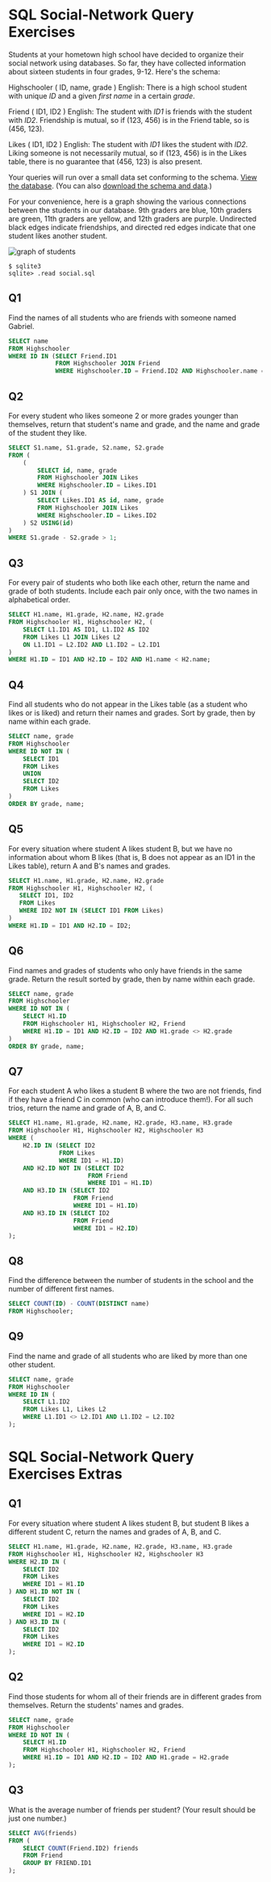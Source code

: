 # SQL Social-Network Query Exercises

Students at your hometown high school have decided to organize their social network using databases. So far, they have collected information about sixteen students in four grades, 9-12. Here's the schema:

Highschooler ( ID, name, grade )
English: There is a high school student with unique *ID* and a given *first name* in a certain *grade*.

Friend ( ID1, ID2 )
English: The student with *ID1* is friends with the student with *ID2*. Friendship is mutual, so if (123, 456) is in the Friend table, so is (456, 123).

Likes ( ID1, ID2 )
English: The student with *ID1* likes the student with *ID2*. Liking someone is not necessarily mutual, so if (123, 456) is in the Likes table, there is no guarantee that (456, 123) is also present.

Your queries will run over a small data set conforming to the schema. [View the database](https://lagunita.stanford.edu/c4x/DB/SQL/asset/socialdata.html). (You can also [download the schema and data](https://s3-us-west-2.amazonaws.com/prod-c2g/db/Winter2013/files/social.sql).)

For your convenience, here is a graph showing the various connections between the students in our database. 9th graders are blue, 10th graders are green, 11th graders are yellow, and 12th graders are purple. Undirected black edges indicate friendships, and directed red edges indicate that one student likes another student.

![graph of students](https://lagunita.stanford.edu/assets/courseware/v1/db2bd56806a9ee925f626a01600a97f9/c4x/DB/SQL/asset/social.png)

```
$ sqlite3
sqlite> .read social.sql
```

## Q1

Find the names of all students who are friends with someone named Gabriel.

```sql
SELECT name
FROM Highschooler
WHERE ID IN (SELECT Friend.ID1
             FROM Highschooler JOIN Friend
             WHERE Highschooler.ID = Friend.ID2 AND Highschooler.name = 'Gabriel');
```

## Q2

For every student who likes someone 2 or more grades younger than themselves, return that student's name and grade, and the name and grade of the student they like.

```sql
SELECT S1.name, S1.grade, S2.name, S2.grade
FROM (
    (
        SELECT id, name, grade
        FROM Highschooler JOIN Likes
        WHERE Highschooler.ID = Likes.ID1
    ) S1 JOIN (
        SELECT Likes.ID1 AS id, name, grade
        FROM Highschooler JOIN Likes
        WHERE Highschooler.ID = Likes.ID2
    ) S2 USING(id)
)
WHERE S1.grade - S2.grade > 1;
```

## Q3

For every pair of students who both like each other, return the name and grade of both students. Include each pair only once, with the two names in alphabetical order.

```sql
SELECT H1.name, H1.grade, H2.name, H2.grade
FROM Highschooler H1, Highschooler H2, (
    SELECT L1.ID1 AS ID1, L1.ID2 AS ID2
    FROM Likes L1 JOIN Likes L2
    ON L1.ID1 = L2.ID2 AND L1.ID2 = L2.ID1
) 
WHERE H1.ID = ID1 AND H2.ID = ID2 AND H1.name < H2.name;
```

## Q4

Find all students who do not appear in the Likes table (as a student who likes or is liked) and return their names and grades. Sort by grade, then by name within each grade.

```sql
SELECT name, grade
FROM Highschooler
WHERE ID NOT IN (
    SELECT ID1
    FROM Likes
    UNION
    SELECT ID2
    FROM Likes
)
ORDER BY grade, name;
```

## Q5

For every situation where student A likes student B, but we have no information about whom B likes (that is, B does not appear as an ID1 in the Likes table), return A and B's names and grades.

 ```sql
SELECT H1.name, H1.grade, H2.name, H2.grade
FROM Highschooler H1, Highschooler H2, (
    SELECT ID1, ID2
    FROM Likes
    WHERE ID2 NOT IN (SELECT ID1 FROM Likes)
)
WHERE H1.ID = ID1 AND H2.ID = ID2;
 ```

## Q6

Find names and grades of students who only have friends in the same grade. Return the result sorted by grade, then by name within each grade.

```sql
SELECT name, grade
FROM Highschooler
WHERE ID NOT IN (
    SELECT H1.ID
    FROM Highschooler H1, Highschooler H2, Friend
    WHERE H1.ID = ID1 AND H2.ID = ID2 AND H1.grade <> H2.grade
)
ORDER BY grade, name;
```

## Q7

For each student A who likes a student B where the two are not friends, find if they have a friend C in common (who can introduce them!). For all such trios, return the name and grade of A, B, and C.

```sql
SELECT H1.name, H1.grade, H2.name, H2.grade, H3.name, H3.grade
FROM Highschooler H1, Highschooler H2, Highschooler H3
WHERE (
    H2.ID IN (SELECT ID2
              FROM Likes
              WHERE ID1 = H1.ID)
    AND H2.ID NOT IN (SELECT ID2
                      FROM Friend
                      WHERE ID1 = H1.ID)
    AND H3.ID IN (SELECT ID2
                  FROM Friend
                  WHERE ID1 = H1.ID)
    AND H3.ID IN (SELECT ID2
                  FROM Friend
                  WHERE ID1 = H2.ID) 
);
```

## Q8

Find the difference between the number of students in the school and the number of different first names.

```sql
SELECT COUNT(ID) - COUNT(DISTINCT name)
FROM Highschooler;
```

## Q9

Find the name and grade of all students who are liked by more than one other student.

```sql
SELECT name, grade
FROM Highschooler
WHERE ID IN (
    SELECT L1.ID2
    FROM Likes L1, Likes L2
    WHERE L1.ID1 <> L2.ID1 AND L1.ID2 = L2.ID2
);
```

# SQL Social-Network Query Exercises Extras

## Q1

For every situation where student A likes student B, but student B likes a different student C, return the names and grades of A, B, and C.

```sql
SELECT H1.name, H1.grade, H2.name, H2.grade, H3.name, H3.grade
FROM Highschooler H1, Highschooler H2, Highschooler H3
WHERE H2.ID IN (
    SELECT ID2
    FROM Likes
    WHERE ID1 = H1.ID
) AND H1.ID NOT IN (
    SELECT ID2
    FROM Likes
    WHERE ID1 = H2.ID
) AND H3.ID IN (
    SELECT ID2
    FROM Likes
    WHERE ID1 = H2.ID
);
```

## Q2

Find those students for whom all of their friends are in different grades from themselves. Return the students' names and grades.

```sql
SELECT name, grade
FROM Highschooler
WHERE ID NOT IN (
    SELECT H1.ID
    FROM Highschooler H1, Highschooler H2, Friend
    WHERE H1.ID = ID1 AND H2.ID = ID2 AND H1.grade = H2.grade
);
```

## Q3

What is the average number of friends per student? (Your result should be just one number.)

```sql
SELECT AVG(friends)
FROM (
    SELECT COUNT(Friend.ID2) friends
    FROM Friend
    GROUP BY FRIEND.ID1
);
```
